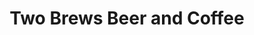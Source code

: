 ---
title: "Two Brews Beer and Coffee"
url: /colchester/two-brews-beer-and-coffee/
shop: beverages
---